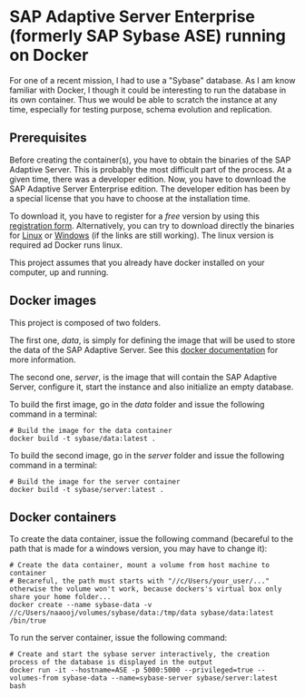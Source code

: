 # SAP Adaptive Server Enterprise (formerly SAP Sybase ASE) running on Docker

For one of a recent mission, I had to use a "Sybase" database. As I am know familiar with Docker, I though it could be interesting to run the database in its own container. Thus we would be able to scratch the instance at any time, especially for testing purpose, schema evolution and replication.

## Prerequisites
Before creating the container(s), you have to obtain the binaries of the SAP Adaptive Server. This is probably the most difficult part of the process. At a given time, there was a developer edition. Now, you have to download the SAP Adaptive Server Enterprise edition. The developer edition has been by a special license that you have to choose at the installation time.

To download it, you have to register for a *free* version by using this [registration form](
https://go.sap.com/cmp/syb/crm-xu15-int-asewindm/index.html?url_id=text-us-sapcom-ase-trial-software).
Alternatively, you can try to download directly the binaries for [Linux](http://d1cuw2q49dpd0p.cloudfront.net/ASE16.0/Linux16SP02/ASE_Suite.linuxamd64.tgz) or [Windows](http://d1cuw2q49dpd0p.cloudfront.net/ASE16.0/Windows16SP02/ASE_Suite.winx64.zip) (if the links are still working). The linux version is required ad Docker runs linux.

This project assumes that you already have docker installed on your computer, up and running.

## Docker images
This project is composed of two folders.

The first one, *data*, is simply for defining the image that will be used to store the data of the SAP Adaptive Server. See this [docker documentation](https://docs.docker.com/engine/tutorials/dockervolumes/) for more information.

The second one, *server*, is the image that will contain the SAP Adaptive Server, configure it, start the instance and also initialize an empty database.

To build the first image, go in the *data* folder and issue the following command in a terminal:
```
# Build the image for the data container
docker build -t sybase/data:latest .
```

To build the second image, go in the *server* folder and issue the following command in a terminal:
```
# Build the image for the server container
docker build -t sybase/server:latest .
```

## Docker containers
To create the data container, issue the following command (becareful to the path that is made for a windows version, you may have to change it):
```
# Create the data container, mount a volume from host machine to container
# Becareful, the path must starts with "//c/Users/your_user/..." otherwise the volume won't work, because dockers's virtual box only share your home folder...
docker create --name sybase-data -v //c/Users/naaooj/volumes/sybase/data:/tmp/data sybase/data:latest /bin/true
```

To run the server container, issue the following command:
```
# Create and start the sybase server interactively, the creation process of the database is displayed in the output
docker run -it --hostname=ASE -p 5000:5000 --privileged=true --volumes-from sybase-data --name=sybase-server sybase/server:latest bash
```
